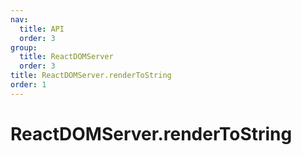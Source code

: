 ```yaml
---
nav:
  title: API
  order: 3
group:
  title: ReactDOMServer
  order: 3
title: ReactDOMServer.renderToString
order: 1
---
```


# ReactDOMServer.renderToString
